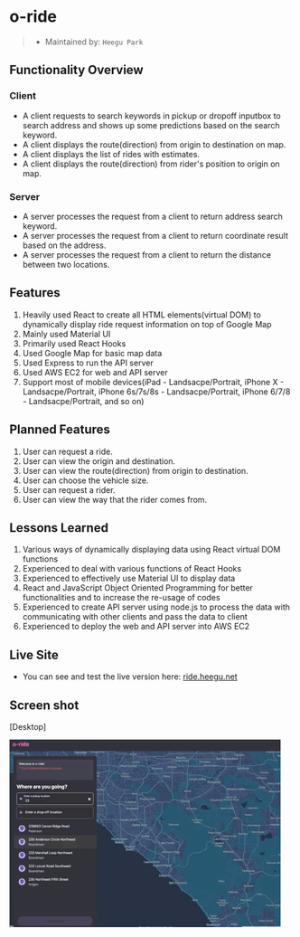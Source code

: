 # o-ride

> - Maintained by: `Heegu Park`

## Functionality Overview
### Client
- A client requests to search keywords in pickup or dropoff inputbox to search address and shows up some predictions based on the search keyword.
- A client displays the route(direction) from origin to destination on map.
- A client displays the list of rides with estimates.
- A client displays the route(direction) from rider's position to origin on map.
### Server
- A server processes the request from a client to return address search keyword.
- A server processes the request from a client to return coordinate result based on the address.
- A server processes the request from a client to return the distance between two locations.

## Features
1. Heavily used React to create all HTML elements(virtual DOM) to dynamically display ride request information on top of Google Map
2. Mainly used Material UI
3. Primarily used React Hooks
4. Used Google Map for basic map data
5. Used Express to run the API server
6. Used AWS EC2 for web and API server
7. Support most of mobile devices(iPad - Landsacpe/Portrait, iPhone X - Landsacpe/Portrait, iPhone 6s/7s/8s - Landsacpe/Portrait, iPhone 6/7/8 - Landsacpe/Portrait, and so on)

## Planned Features
1. User can request a ride.
2. User can view the origin and destination.
3. User can view the route(direction) from origin to destination.
4. User can choose the vehicle size.
5. User can request a rider.
6. User can view the way that the rider comes from.

## Lessons Learned
1. Various ways of dynamically displaying data using React virtual DOM functions
2. Experienced to deal with various functions of React Hooks
3. Experienced to effectively use Material UI to display data
4. React and JavaScript Object Oriented Programming for better functionalities and to increase the re-usage of codes
5. Experienced to create API server using node.js to process the data with communicating with other clients and pass the data to client
6. Experienced to deploy the web and API server into AWS EC2

## Live Site
* You can see and test the live version here: <a href="https://ride.heegu.net" target="blank">ride.heegu.net</a>

## Screen shot
[Desktop]

![Omega Ride](https://github.com/heegupark/omega-ride/blob/master/ride-ss-001.gif)
